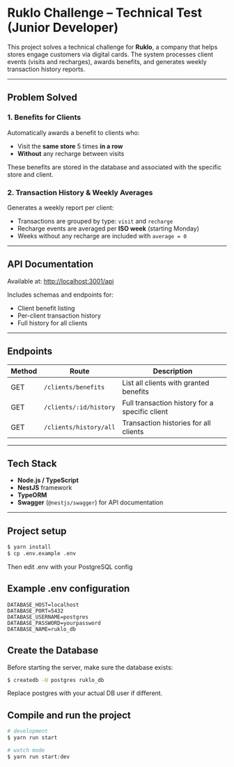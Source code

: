 # Ruklo Challenge – Technical Test (Junior Developer)

This project solves a technical challenge for **Ruklo**, a company that helps stores engage customers via digital cards. The system processes client events (visits and recharges), awards benefits, and generates weekly transaction history reports.

---

## Problem Solved

### 1. **Benefits for Clients**
Automatically awards a benefit to clients who:
- Visit the **same store** 5 times **in a row**
- **Without** any recharge between visits

These benefits are stored in the database and associated with the specific store and client.

### 2. **Transaction History & Weekly Averages**
Generates a weekly report per client:
- Transactions are grouped by type: `visit` and `recharge`
- Recharge events are averaged per **ISO week** (starting Monday)
- Weeks without any recharge are included with `average = 0`

---

## API Documentation

Available at: [http://localhost:3001/api](http://localhost:3001/api)

Includes schemas and endpoints for:
- Client benefit listing
- Per-client transaction history
- Full history for all clients

---

## Endpoints

| Method | Route                          | Description                                      |
|--------|--------------------------------|--------------------------------------------------|
| GET    | `/clients/benefits`            | List all clients with granted benefits           |
| GET    | `/clients/:id/history`         | Full transaction history for a specific client   |
| GET    | `/clients/history/all`         | Transaction histories for all clients            |

---

## Tech Stack

- **Node.js / TypeScript**
- **NestJS** framework
- **TypeORM**
- **Swagger** (`@nestjs/swagger`) for API documentation

---

## Project setup

```bash
$ yarn install
$ cp .env.example .env
```
Then edit .env with your PostgreSQL config


## Example .env configuration
```env
DATABASE_HOST=localhost
DATABASE_PORT=5432
DATABASE_USERNAME=postgres
DATABASE_PASSWORD=yourpassword
DATABASE_NAME=ruklo_db
```


## Create the Database
Before starting the server, make sure the database exists:

```bash
$ createdb -U postgres ruklo_db
```
Replace postgres with your actual DB user if different.



## Compile and run the project

```bash
# development
$ yarn run start

# watch mode
$ yarn run start:dev

```
